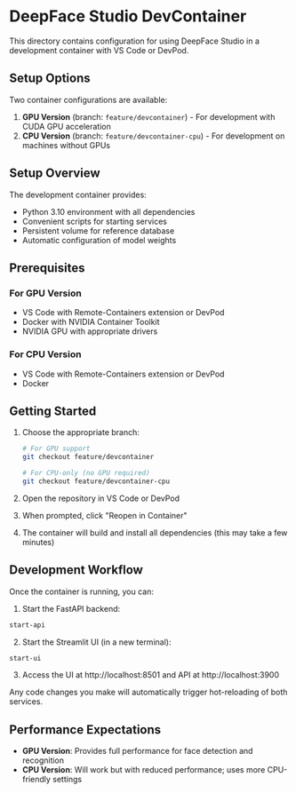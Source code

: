 # DeepFace Studio DevContainer

This directory contains configuration for using DeepFace Studio in a development container with VS Code or DevPod.

## Setup Options

Two container configurations are available:

1. **GPU Version** (branch: `feature/devcontainer`) - For development with CUDA GPU acceleration
2. **CPU Version** (branch: `feature/devcontainer-cpu`) - For development on machines without GPUs

## Setup Overview

The development container provides:

- Python 3.10 environment with all dependencies
- Convenient scripts for starting services
- Persistent volume for reference database
- Automatic configuration of model weights

## Prerequisites

### For GPU Version
- VS Code with Remote-Containers extension or DevPod
- Docker with NVIDIA Container Toolkit
- NVIDIA GPU with appropriate drivers

### For CPU Version
- VS Code with Remote-Containers extension or DevPod
- Docker

## Getting Started

1. Choose the appropriate branch:
   ```bash
   # For GPU support
   git checkout feature/devcontainer
   
   # For CPU-only (no GPU required)
   git checkout feature/devcontainer-cpu
   ```

2. Open the repository in VS Code or DevPod
3. When prompted, click "Reopen in Container"
4. The container will build and install all dependencies (this may take a few minutes)

## Development Workflow

Once the container is running, you can:

1. Start the FastAPI backend:
```bash
start-api
```

2. Start the Streamlit UI (in a new terminal):
```bash
start-ui
```

3. Access the UI at http://localhost:8501 and API at http://localhost:3900

Any code changes you make will automatically trigger hot-reloading of both services.

## Performance Expectations

- **GPU Version**: Provides full performance for face detection and recognition
- **CPU Version**: Will work but with reduced performance; uses more CPU-friendly settings
